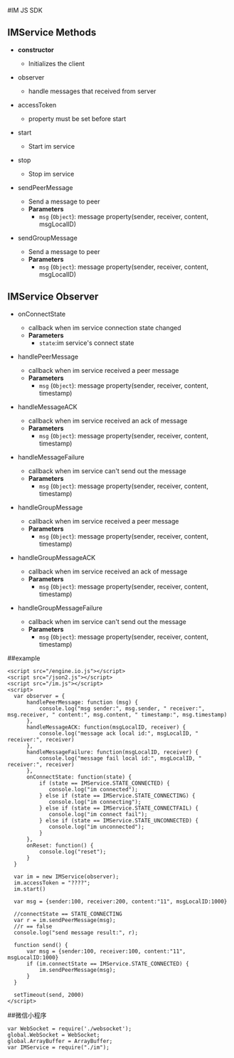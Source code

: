 #IM JS SDK


## IMService Methods

- **constructor**
    - Initializes the client

- observer
    - handle messages that received from server
- accessToken
    - property must be set before start

- start
    - Start im service

- stop
    - Stop im service

- sendPeerMessage
    - Send a message to peer
    - **Parameters**
      - `msg` (`Object`): message property(sender, receiver, content, msgLocalID)

- sendGroupMessage
    - Send a message to peer
    - **Parameters**
      - `msg` (`Object`): message property(sender, receiver, content, msgLocalID)


## IMService Observer
- onConnectState
    - callback when im service connection state changed
    - **Parameters**
      - `state`:im service's connect state

- handlePeerMessage
    - callback when im service received a peer message
    - **Parameters**
      - `msg` (`Object`): message property(sender, receiver, content, timestamp)

- handleMessageACK
    - callback when im service received an ack of message
    - **Parameters**
      - `msg` (`Object`): message property(sender, receiver, content, timestamp)

- handleMessageFailure
    - callback when im service can't send out the message
    - **Parameters**
      - `msg` (`Object`): message property(sender, receiver, content, timestamp)

- handleGroupMessage
    - callback when im service received a peer message
    - **Parameters**
      - `msg` (`Object`): message property(sender, receiver, content, timestamp)

- handleGroupMessageACK
    - callback when im service received an ack of message
    - **Parameters**
      - `msg` (`Object`): message property(sender, receiver, content, timestamp)

- handleGroupMessageFailure
    - callback when im service can't send out the message
    - **Parameters**
       - `msg` (`Object`): message property(sender, receiver, content, timestamp)



##example



    <script src="/engine.io.js"></script>
    <script src="/json2.js"></script>
    <script src="/im.js"></script>
    <script>
      var observer = {
          handlePeerMessage: function (msg) {
              console.log("msg sender:", msg.sender, " receiver:", msg.receiver, " content:", msg.content, " timestamp:", msg.timestamp)
          },
          handleMessageACK: function(msgLocalID, receiver) {
              console.log("message ack local id:", msgLocalID, " receiver:", receiver)
          },
          handleMessageFailure: function(msgLocalID, receiver) {
              console.log("message fail local id:", msgLocalID, " receiver:", receiver)
          },
          onConnectState: function(state) {
              if (state == IMService.STATE_CONNECTED) {
                 console.log("im connected");
              } else if (state == IMService.STATE_CONNECTING) {
                 console.log("im connecting");
              } else if (state == IMService.STATE_CONNECTFAIL) {
                 console.log("im connect fail");
              } else if (state == IMService.STATE_UNCONNECTED) {
                 console.log("im unconnected");
              }
          },
          onReset: function() {
              console.log("reset");
          }
      }
      
      var im = new IMService(observer);
      im.accessToken = "????";
      im.start()

      var msg = {sender:100, receiver:200, content:"11", msgLocalID:1000}

      //connectState == STATE_CONNECTING
      var r = im.sendPeerMessage(msg);
      //r == false
      console.log("send message result:", r);

      function send() {
          var msg = {sender:100, receiver:100, content:"11", msgLocalID:1000}
          if (im.connectState == IMService.STATE_CONNECTED) {
              im.sendPeerMessage(msg);
          }
      }

      setTimeout(send, 2000)
    </script>



##微信小程序


    var WebSocket = require('./websocket');
    global.WebSocket = WebSocket;
    global.ArrayBuffer = ArrayBuffer;
    var IMService = require("./im");
